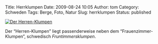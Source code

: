 Title: Herrklumpen
Date: 2009-08-24 10:05
Author: tom
Category: Schweden
Tags: Berge, Foto, Natur
Slug: herrklumpen
Status: published

[![Der
Herren-Klumpen](http://www.fiket.de/pic/herrklumpen_s.jpg "Der Herren-Klumpen")](http://www.fiket.de/pic/herrklumpen_l.jpg)

Der “Herren-Klumpen” liegt passenderweise neben dem
“Frauenzimmer-Klumpen”, schwedisch *Fruntimmersklumpen*.


